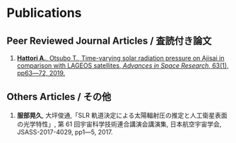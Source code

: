 # Publications

## Peer Reviewed Journal Articles / 査読付き論文

1. [**Hattori A.**, Otsubo T., Time-varying solar radiation pressure on Ajisai in comparison with LAGEOS satellites, *Advances in Space Research*, 63(1), pp63―72, 2019.](https://www.sciencedirect.com/science/article/pii/S0273117718306197)


## Others Articles / その他

1. **服部晃久**, 大坪俊通,「SLR 軌道決定による太陽輻射圧の推定と人工衛星表面の光学特性」, 第 61 回宇宙科学技術連合講演会講演集, 日本航空宇宙学会, JSASS-2017-4029, pp1―5, 2017.
